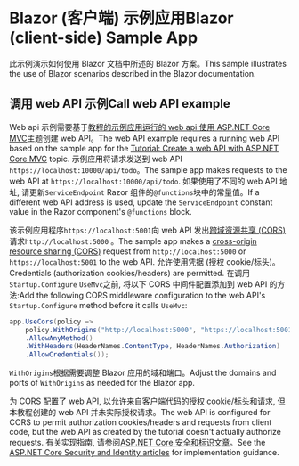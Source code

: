 # <a name="blazor-client-side-sample-app"></a><span data-ttu-id="e2496-101">Blazor (客户端) 示例应用</span><span class="sxs-lookup"><span data-stu-id="e2496-101">Blazor (client-side) Sample App</span></span>

<span data-ttu-id="e2496-102">此示例演示如何使用 Blazor 文档中所述的 Blazor 方案。</span><span class="sxs-lookup"><span data-stu-id="e2496-102">This sample illustrates the use of Blazor scenarios described in the Blazor documentation.</span></span>

## <a name="call-web-api-example"></a><span data-ttu-id="e2496-103">调用 web API 示例</span><span class="sxs-lookup"><span data-stu-id="e2496-103">Call web API example</span></span>

<span data-ttu-id="e2496-104">Web api 示例需要基于<a href="https://docs.microsoft.com/aspnet/core/tutorials/first-web-api">教程的示例应用运行的 web api:使用 ASP.NET Core MVC</a>主题创建 web API。</span><span class="sxs-lookup"><span data-stu-id="e2496-104">The web API example requires a running web API based on the sample app for the <a href="https://docs.microsoft.com/aspnet/core/tutorials/first-web-api">Tutorial: Create a web API with ASP.NET Core MVC</a> topic.</span></span> <span data-ttu-id="e2496-105">示例应用将请求发送到 web API `https://localhost:10000/api/todo`。</span><span class="sxs-lookup"><span data-stu-id="e2496-105">The sample app makes requests to the web API at `https://localhost:10000/api/todo`.</span></span> <span data-ttu-id="e2496-106">如果使用了不同的 web API 地址, 请更新`ServiceEndpoint` Razor 组件的`@functions`块中的常量值。</span><span class="sxs-lookup"><span data-stu-id="e2496-106">If a different web API address is used, update the `ServiceEndpoint` constant value in the Razor component's `@functions` block.</span></span></p>

<span data-ttu-id="e2496-107">该示例应用程序`https://localhost:5001`向 web API 发出<a href="https://docs.microsoft.com/aspnet/core/security/cors">跨域资源共享 (CORS)</a>请求`http://localhost:5000` 。</span><span class="sxs-lookup"><span data-stu-id="e2496-107">The sample app makes a <a href="https://docs.microsoft.com/aspnet/core/security/cors">cross-origin resource sharing (CORS)</a> request from `http://localhost:5000` or `https://localhost:5001` to the web API.</span></span> <span data-ttu-id="e2496-108">允许使用凭据 (授权 cookie/标头)。</span><span class="sxs-lookup"><span data-stu-id="e2496-108">Credentials (authorization cookies/headers) are permitted.</span></span> <span data-ttu-id="e2496-109">在调用`Startup.Configure` `UseMvc`之前, 将以下 CORS 中间件配置添加到 web API 的方法:</span><span class="sxs-lookup"><span data-stu-id="e2496-109">Add the following CORS middleware configuration to the web API's `Startup.Configure` method before it calls `UseMvc`:</span></span></p>

```csharp
app.UseCors(policy => 
    policy.WithOrigins("http://localhost:5000", "https://localhost:5001")
    .AllowAnyMethod()
    .WithHeaders(HeaderNames.ContentType, HeaderNames.Authorization)
    .AllowCredentials());
```

<span data-ttu-id="e2496-110">`WithOrigins`根据需要调整 Blazor 应用的域和端口。</span><span class="sxs-lookup"><span data-stu-id="e2496-110">Adjust the domains and ports of `WithOrigins` as needed for the Blazor app.</span></span>

<span data-ttu-id="e2496-111">为 CORS 配置了 web API, 以允许来自客户端代码的授权 cookie/标头和请求, 但本教程创建的 web API 并未实际授权请求。</span><span class="sxs-lookup"><span data-stu-id="e2496-111">The web API is configured for CORS to permit authorization cookies/headers and requests from client code, but the web API as created by the tutorial doesn't actually authorize requests.</span></span> <span data-ttu-id="e2496-112">有关实现指南, 请参阅<a href="https://docs.microsoft.com/aspnet/core/security/">ASP.NET Core 安全和标识文章</a>。</span><span class="sxs-lookup"><span data-stu-id="e2496-112">See the <a href="https://docs.microsoft.com/aspnet/core/security/">ASP.NET Core Security and Identity articles</a> for implementation guidance.</span></span>
